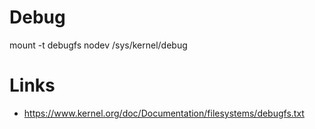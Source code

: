 Debug
==

> 

mount -t debugfs nodev /sys/kernel/debug

# Links

- https://www.kernel.org/doc/Documentation/filesystems/debugfs.txt